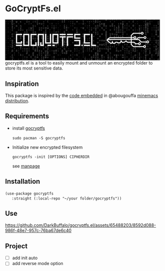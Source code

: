 # GoCryptFs.el
<img src="assets/logo.png" align="right">

gocryptfs.el is a tool to easily mount and unmount an encrypted folder to store its most sensitive data.



## Inspiration

This package is inspired by the [code embedded](https://github.com/abougouffa/minemacs/blob/main/elisp/ecryptfs.el) in @abougouffa [minemacs distribution](https://github.com/abougouffa/minemacs).



## Requirements

-   install [gocryptfs](https://github.com/rfjakob/gocryptfs)

    `sudo pacman -S gocryptfs`

-   Initialize new encrypted filesystem

        gocryptfs -init [OPTIONS] CIPHERDIR

    see [manpage](https://github.com/rfjakob/gocryptfs/blob/master/Documentation/MANPAGE.md#initialize-new-encrypted-filesystem)



## Installation

    (use-package gocryptfs
       :straight (:local-repo "~/your folder/gocryptfs"))



## Use

https://github.com/DarkBuffalo/gocryptfs.el/assets/65488203/8592d088-986f-48e7-957c-76ba67de6c40


## Project

-   [ ] add init auto
-   [ ] add reverse mode option
